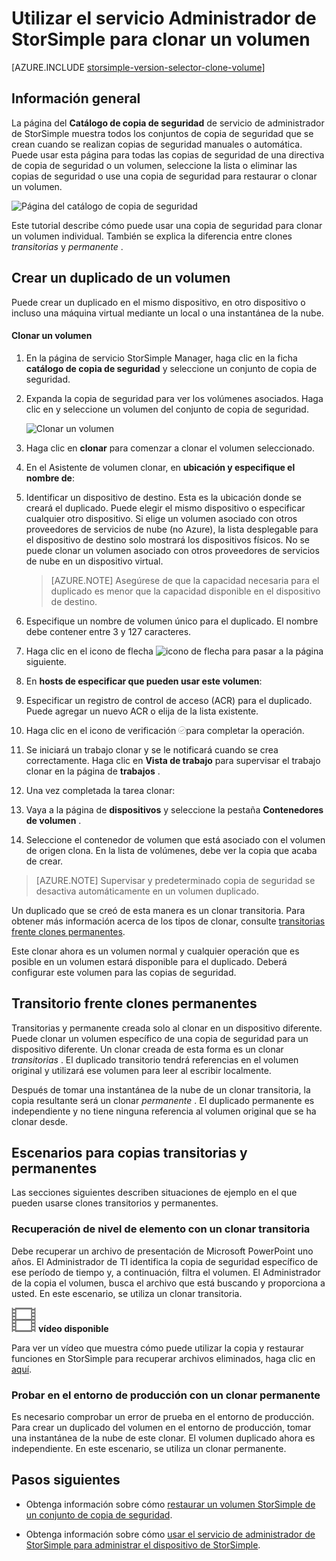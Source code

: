 <properties
   pageTitle="Clonar el volumen StorSimple | Microsoft Azure"
   description="Describe los tipos diferentes de clonar y cuándo usarlos y se explica cómo puede usar una copia de seguridad para clonar un volumen individual."
   services="storsimple"
   documentationCenter="NA"
   authors="alkohli"
   manager="carmonm"
   editor="" />
<tags 
   ms.service="storsimple"
   ms.devlang="NA"
   ms.topic="article"
   ms.tgt_pltfrm="NA"
   ms.workload="TBD"
   ms.date="08/17/2016"
   ms.author="alkohli" />

# <a name="use-the-storsimple-manager-service-to-clone-a-volume"></a>Utilizar el servicio Administrador de StorSimple para clonar un volumen

[AZURE.INCLUDE [storsimple-version-selector-clone-volume](../../includes/storsimple-version-selector-clone-volume.md)]

## <a name="overview"></a>Información general

La página del **Catálogo de copia de seguridad** de servicio de administrador de StorSimple muestra todos los conjuntos de copia de seguridad que se crean cuando se realizan copias de seguridad manuales o automática. Puede usar esta página para todas las copias de seguridad de una directiva de copia de seguridad o un volumen, seleccione la lista o eliminar las copias de seguridad o use una copia de seguridad para restaurar o clonar un volumen.

![Página del catálogo de copia de seguridad](./media/storsimple-clone-volume/HCS_BackupCatalog.png)  

Este tutorial describe cómo puede usar una copia de seguridad para clonar un volumen individual. También se explica la diferencia entre clones *transitorias* y *permanente* . 

## <a name="create-a-clone-of-a-volume"></a>Crear un duplicado de un volumen

Puede crear un duplicado en el mismo dispositivo, en otro dispositivo o incluso una máquina virtual mediante un local o una instantánea de la nube.

#### <a name="to-clone-a-volume"></a>Clonar un volumen

1. En la página de servicio StorSimple Manager, haga clic en la ficha **catálogo de copia de seguridad** y seleccione un conjunto de copia de seguridad.

2. Expanda la copia de seguridad para ver los volúmenes asociados. Haga clic en y seleccione un volumen del conjunto de copia de seguridad.

     ![Clonar un volumen](./media/storsimple-clone-volume/HCS_Clone.png) 

3. Haga clic en **clonar** para comenzar a clonar el volumen seleccionado.

4. En el Asistente de volumen clonar, en **ubicación y especifique el nombre de**:

  1. Identificar un dispositivo de destino. Esta es la ubicación donde se creará el duplicado. Puede elegir el mismo dispositivo o especificar cualquier otro dispositivo. Si elige un volumen asociado con otros proveedores de servicios de nube (no Azure), la lista desplegable para el dispositivo de destino solo mostrará los dispositivos físicos. No se puede clonar un volumen asociado con otros proveedores de servicios de nube en un dispositivo virtual.

        >  [AZURE.NOTE] Asegúrese de que la capacidad necesaria para el duplicado es menor que la capacidad disponible en el dispositivo de destino.
  2. Especifique un nombre de volumen único para el duplicado. El nombre debe contener entre 3 y 127 caracteres.
  3. Haga clic en el icono de flecha ![icono de flecha](./media/storsimple-clone-volume/HCS_ArrowIcon.png) para pasar a la página siguiente.

5. En **hosts de especificar que pueden usar este volumen**:

  1. Especificar un registro de control de acceso (ACR) para el duplicado. Puede agregar un nuevo ACR o elija de la lista existente.
  2. Haga clic en el icono de verificación ![icono de comprobación](./media/storsimple-clone-volume/HCS_CheckIcon.png)para completar la operación.

6. Se iniciará un trabajo clonar y se le notificará cuando se crea correctamente. Haga clic en **Vista de trabajo** para supervisar el trabajo clonar en la página de **trabajos** .

7. Una vez completada la tarea clonar:

  1. Vaya a la página de **dispositivos** y seleccione la pestaña **Contenedores de volumen** . 
  2. Seleccione el contenedor de volumen que está asociado con el volumen de origen clona. En la lista de volúmenes, debe ver la copia que acaba de crear.

>[AZURE.NOTE] Supervisar y predeterminado copia de seguridad se desactiva automáticamente en un volumen duplicado.

Un duplicado que se creó de esta manera es un clonar transitoria. Para obtener más información acerca de los tipos de clonar, consulte [transitorias frente clones permanentes](#transient-vs.-permanent-clones).

Este clonar ahora es un volumen normal y cualquier operación que es posible en un volumen estará disponible para el duplicado. Deberá configurar este volumen para las copias de seguridad.

## <a name="transient-vs-permanent-clones"></a>Transitorio frente clones permanentes

Transitorias y permanente creada solo al clonar en un dispositivo diferente. Puede clonar un volumen específico de una copia de seguridad para un dispositivo diferente. Un clonar creada de esta forma es un clonar *transitorias* . El duplicado transitorio tendrá referencias en el volumen original y utilizará ese volumen para leer al escribir localmente. 

Después de tomar una instantánea de la nube de un clonar transitoria, la copia resultante será un clonar *permanente* . El duplicado permanente es independiente y no tiene ninguna referencia al volumen original que se ha clonar desde.  

## <a name="scenarios-for-transient-and-permanent-clones"></a>Escenarios para copias transitorias y permanentes

Las secciones siguientes describen situaciones de ejemplo en el que pueden usarse clones transitorios y permanentes.

### <a name="item-level-recovery-with-a-transient-clone"></a>Recuperación de nivel de elemento con un clonar transitoria

Debe recuperar un archivo de presentación de Microsoft PowerPoint uno años. El Administrador de TI identifica la copia de seguridad específico de ese período de tiempo y, a continuación, filtra el volumen. El Administrador de la copia el volumen, busca el archivo que está buscando y proporciona a usted. En este escenario, se utiliza un clonar transitoria. 
 
![Vídeo disponible](./media/storsimple-clone-volume/Video_icon.png) **vídeo disponible**

Para ver un vídeo que muestra cómo puede utilizar la copia y restaurar funciones en StorSimple para recuperar archivos eliminados, haga clic en [aquí](https://azure.microsoft.com/documentation/videos/storsimple-recover-deleted-files-with-storsimple/).

### <a name="testing-in-the-production-environment-with-a-permanent-clone"></a>Probar en el entorno de producción con un clonar permanente

Es necesario comprobar un error de prueba en el entorno de producción. Para crear un duplicado del volumen en el entorno de producción, tomar una instantánea de la nube de este clonar. El volumen duplicado ahora es independiente. En este escenario, se utiliza un clonar permanente.

## <a name="next-steps"></a>Pasos siguientes
- Obtenga información sobre cómo [restaurar un volumen StorSimple de un conjunto de copia de seguridad](storsimple-restore-from-backup-set.md).

- Obtenga información sobre cómo [usar el servicio de administrador de StorSimple para administrar el dispositivo de StorSimple](storsimple-manager-service-administration.md).

 
